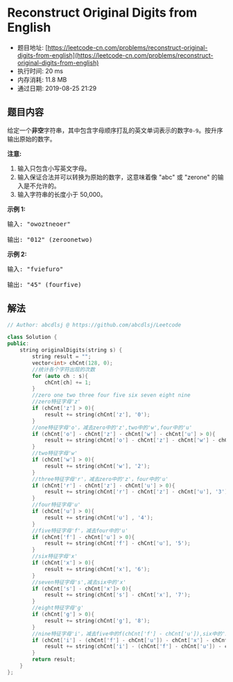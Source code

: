 # Reconstruct Original Digits from English 
- 题目地址: [https://leetcode-cn.com/problems/reconstruct-original-digits-from-english](https://leetcode-cn.com/problems/reconstruct-original-digits-from-english)
- 执行时间: 20 ms
- 内存消耗: 11.8 MB
- 通过日期: 2019-08-25 21:29

## 题目内容
<p>给定一个<strong>非空</strong>字符串，其中包含字母顺序打乱的英文单词表示的数字<code>0-9</code>。按升序输出原始的数字。</p>

<p><strong>注意:</strong></p>

<ol>
	<li>输入只包含小写英文字母。</li>
	<li>输入保证合法并可以转换为原始的数字，这意味着像 "abc" 或 "zerone" 的输入是不允许的。</li>
	<li>输入字符串的长度小于 50,000。</li>
</ol>

<p><strong>示例 1:</strong></p>

<pre>
输入: "owoztneoer"

输出: "012" (zeroonetwo)
</pre>

<p><strong>示例 2:</strong></p>

<pre>
输入: "fviefuro"

输出: "45" (fourfive)
</pre>


## 解法
```cpp
// Author: abcdlsj @ https://github.com/abcdlsj/Leetcode

class Solution {
public:
    string originalDigits(string s) {
        string result = "";
        vector<int> chCnt(128, 0);
        //统计各个字符出现的次数
        for (auto ch : s){
            chCnt[ch] += 1;
        }
        //zero one two three four five six seven eight nine
        //zero特征字母'z'
        if (chCnt['z'] > 0){
            result += string(chCnt['z'], '0');
        }
        //one特征字母'o'，减去zero中的'z',two中的'w',four中的'u'
        if (chCnt['o'] - chCnt['z'] - chCnt['w'] - chCnt['u'] > 0){
            result += string(chCnt['o'] - chCnt['z'] - chCnt['w'] - chCnt['u'], '1');
        }
        //two特征字母'w'
        if (chCnt['w'] > 0){
            result += string(chCnt['w'], '2');
        }
        //three特征字母'r'，减去zero中的'z'，four中的'u'
        if (chCnt['r'] - chCnt['z'] - chCnt['u'] > 0){
            result += string(chCnt['r'] - chCnt['z'] - chCnt['u'], '3');
        }
        //four特征字母'u'
        if (chCnt['u'] > 0){
            result += string(chCnt['u'] , '4');
        }
        //five特征字母'f'，减去four中的'u'
        if (chCnt['f'] - chCnt['u'] > 0){
            result += string(chCnt['f'] - chCnt['u'], '5');
        }
        //six特征字母'x'
        if (chCnt['x'] > 0){
            result += string(chCnt['x'], '6');
        }
        //seven特征字母's',减去six中的'x'
        if (chCnt['s'] - chCnt['x']> 0){
            result += string(chCnt['s'] - chCnt['x'], '7');
        }
        //eight特征字母'g'
        if (chCnt['g'] > 0){
            result += string(chCnt['g'], '8');
        }
        //nine特征字母'i'，减去five中的f(chCnt['f'] - chCnt['u']),six中的'x',eight中的g
        if (chCnt['i'] - (chCnt['f'] - chCnt['u']) - chCnt['x'] - chCnt['g'] > 0){
            result += string(chCnt['i'] - (chCnt['f'] - chCnt['u']) - chCnt['x'] - chCnt['g'], '9');
        }
        return result;
    }
};

```